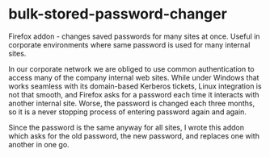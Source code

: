 bulk-stored-password-changer
============================

Firefox addon - changes saved passwords for many sites at once. Useful in
corporate environments where same password is used for many internal sites.

In our corporate network we are obliged to use common authentication to access
many of the company internal web sites. While under Windows that works seamless
with its domain-based Kerberos tickets, Linux integration is not that smooth,
and Firefox asks for a password each time it interacts with another internal
site. Worse, the password is changed each three months, so it is a never stopping
process of entering password again and again.

Since the password is the same anyway for all sites, I wrote this addon which
asks for the old password, the new password, and replaces one with another in
one go.
